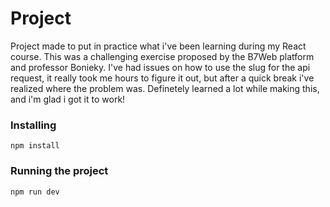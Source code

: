 # Project

Project made to put in practice what i've been learning during my React course.
This was a challenging exercise proposed by the B7Web platform and professor Bonieky. I've had issues on how to use the slug for the api request, it really took me hours to figure it out, but after a quick break i've realized where the problem was. Definetely learned a lot while making this, and i'm glad i got it to work!

### Installing

`npm install`

### Running the project

`npm run dev`
